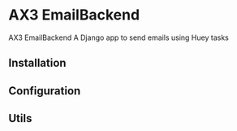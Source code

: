 # AX3 EmailBackend

AX3 EmailBackend A Django app to send emails using Huey tasks

## Installation

## Configuration

## Utils


